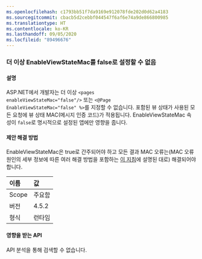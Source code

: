 ```yaml
---
ms.openlocfilehash: c1793bb51f7da9169e912078fde202d0d62a4183
ms.sourcegitcommit: cbacb5d2cebbf044547f6af6e74a9de866800985
ms.translationtype: HT
ms.contentlocale: ko-KR
ms.lasthandoff: 09/05/2020
ms.locfileid: "89496676"
---
```

### <a name="no-longer-able-to-set-enableviewstatemac-to-false"></a>더 이상 EnableViewStateMac를 false로 설정할 수 없음

#### <a name="details"></a>설명

ASP.NET에서 개발자는 더 이상 <code>&lt;pages enableViewStateMac=&quot;false&quot;/&gt;</code> 또는 <code>&lt;@Page EnableViewStateMac=&quot;false&quot; %&gt;</code>를 지정할 수 없습니다. 포함된 뷰 상태가 사용된 모든 요청에 뷰 상태 MAC(메시지 인증 코드)가 적용됩니다. EnableViewStateMac 속성이 <code>false</code>로 명시적으로 설정된 앱에만 영향을 줍니다.

#### <a name="suggestion"></a>제안 해결 방법

EnableViewStateMac은 true로 간주되어야 하고 모든 결과 MAC 오류는(MAC 오류 원인의 세부 정보에 따른 여러 해결 방법을 포함하는 [이 지침](https://support.microsoft.com/kb/2915218)에 설명된 대로) 해결되어야 합니다.

| 이름    | 값       |
|:--------|:------------|
| Scope   |주요함|
|버전|4.5.2|
|형식|런타임|

#### <a name="affected-apis"></a>영향을 받는 API

API 분석을 통해 검색할 수 없습니다.

<!--

#### Affected APIs

Not detectable via API analysis.

-->
